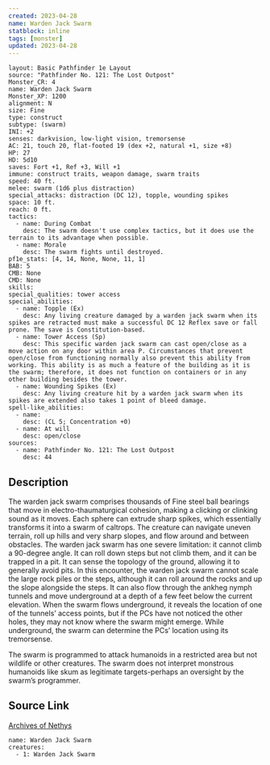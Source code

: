 ```yaml
---
created: 2023-04-28
name: Warden Jack Swarm
statblock: inline
tags: [monster]
updated: 2023-04-28
---
```

```statblock
layout: Basic Pathfinder 1e Layout
source: "Pathfinder No. 121: The Lost Outpost"
Monster_CR: 4
name: Warden Jack Swarm
Monster_XP: 1200
alignment: N
size: Fine
type: construct
subtype: (swarm)
INI: +2
senses: darkvision, low-light vision, tremorsense
AC: 21, touch 20, flat-footed 19 (dex +2, natural +1, size +8)
HP: 27
HD: 5d10
saves: Fort +1, Ref +3, Will +1
immune: construct traits, weapon damage, swarm traits
speed: 40 ft.
melee: swarm (1d6 plus distraction)
special_attacks: distraction (DC 12), topple, wounding spikes
space: 10 ft.
reach: 0 ft.
tactics:
  - name: During Combat
    desc: The swarm doesn't use complex tactics, but it does use the terrain to its advantage when possible.
  - name: Morale
    desc: The swarm fights until destroyed.
pf1e_stats: [4, 14, None, None, 11, 1]
BAB: 5
CMB: None
CMD: None
skills: 
special_qualities: tower access
special_abilities:
  - name: Topple (Ex)
    desc: Any living creature damaged by a warden jack swarm when its spikes are retracted must make a successful DC 12 Reflex save or fall prone. The save is Constitution-based.
  - name: Tower Access (Sp)
    desc: This specific warden jack swarm can cast open/close as a move action on any door within area P. Circumstances that prevent open/close from functioning normally also prevent this ability from working. This ability is as much a feature of the building as it is the swarm; therefore, it does not function on containers or in any other building besides the tower.
  - name: Wounding Spikes (Ex)
    desc: Any living creature hit by a warden jack swarm when its spikes are extended also takes 1 point of bleed damage.
spell-like_abilities:
  - name:
    desc: (CL 5; Concentration +0)
  - name: At will
    desc: open/close
sources:
  - name: Pathfinder No. 121: The Lost Outpost
    desc: 44
```
## Description
The warden jack swarm comprises thousands of Fine steel ball bearings that move in electro-thaumaturgical cohesion, making a clicking or clinking sound as it moves. Each sphere can extrude sharp spikes, which essentially transforms it into a swarm of caltrops. The creature can navigate uneven terrain, roll up hills and very sharp slopes, and flow around and between obstacles. The warden jack swarm has one severe limitation: it cannot climb a 90-degree angle. It can roll down steps but not climb them, and it can be trapped in a pit. It can sense the topology of the ground, allowing it to generally avoid pits. In this encounter, the warden jack swarm cannot scale the large rock piles or the steps, although it can roll around the rocks and up the slope alongside the steps. It can also flow through the ankheg nymph tunnels and move underground at a depth of a few feet below the current elevation. When the swarm flows underground, it reveals the location of one of the tunnels’ access points, but if the PCs have not noticed the other holes, they may not know where the swarm might emerge. While underground, the swarm can determine the PCs’ location using its tremorsense.

 The swarm is programmed to attack humanoids in a restricted area but not wildlife or other creatures. The swarm does not interpret monstrous humanoids like skum as legitimate targets-perhaps an oversight by the swarm’s programmer.
## Source Link
[Archives of Nethys](https://aonprd.com/MonsterDisplay.aspx?ItemName=Warden%20Jack%20Swarm)
```encounter-table
name: Warden Jack Swarm
creatures:
  - 1: Warden Jack Swarm
```
